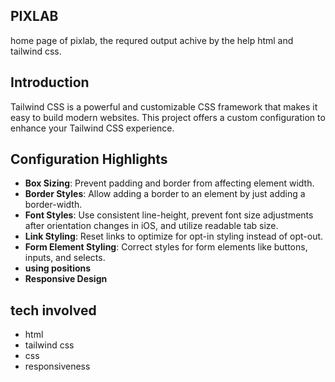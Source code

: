 ## PIXLAB
home page of pixlab, the requred output achive by the help html and tailwind css.


## Introduction

Tailwind CSS is a powerful and customizable CSS framework that makes it easy to build modern websites. This project offers a custom configuration to enhance your Tailwind CSS experience.

## Configuration Highlights

- **Box Sizing**: Prevent padding and border from affecting element width.
- **Border Styles**: Allow adding a border to an element by just adding a border-width.
- **Font Styles**: Use consistent line-height, prevent font size adjustments after orientation changes in iOS, and utilize readable tab size.
- **Link Styling**: Reset links to optimize for opt-in styling instead of opt-out.
- **Form Element Styling**: Correct styles for form elements like buttons, inputs, and selects.
- **using positions**
-  **Responsive Design**

## tech involved
- html
- tailwind css
- css
- responsiveness 


